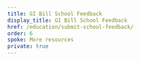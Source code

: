 ```yaml
---
title: GI Bill School Feedback
display_title: GI Bill School Feedback
href: /education/submit-school-feedback/
order: 6
spoke: More resources
private: true
---
```


